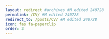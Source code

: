 ```yaml
---
layout: redirect #archives #M edited 240728
permalink: /CV/ #M edited 240728
redirect_to: /posts/CV/ #M edited 240728
icon: fas fa-paperclip
order: 3
---
```


<!--
<iframe src="https://drive.google.com/file/d/1z6oSZy1UmCWYm-R0B7Cm7u_DWJdqnFTz/preview" width="800" height="1000" allow="autoplay"></iframe>
<iframe src="https://drive.google.com/file/d/1D3cUQulw7VK-iFFrtCQomm96P4mf9SR1/preview" width="800" height="1000" allow="autoplay"></iframe>
<iframe src="https://drive.google.com/file/d/1z21XBAk47rmNiR6sJ35aQoWyn2reeO_h/preview" width="800" height="1000" allow="autoplay"></iframe>

![Jiyoon_Jeong-CV_1](https://drive.google.com/uc?id=1z6oSZy1UmCWYm-R0B7Cm7u_DWJdqnFTz)
![Jiyoon_Jeong-CV_2](https://drive.google.com/uc?id=1D3cUQulw7VK-iFFrtCQomm96P4mf9SR1)
![Jiyoon_Jeong-CV_3](https://drive.google.com/uc?id=1z21XBAk47rmNiR6sJ35aQoWyn2reeO_h)

<img src="https://drive.google.com/uc?id=1z6oSZy1UmCWYm-R0B7Cm7u_DWJdqnFTz" />
-->

<!-- Google Drive image share link (original)
https://drive.google.com/file/d/1z6oSZy1UmCWYm-R0B7Cm7u_DWJdqnFTz/view?usp=sharing
https://drive.google.com/file/d/1D3cUQulw7VK-iFFrtCQomm96P4mf9SR1/view?usp=sharing
https://drive.google.com/file/d/1z21XBAk47rmNiR6sJ35aQoWyn2reeO_h/view?usp=sharing
-->

<!-- M added 240726 - to embed pdf, but didn't work
<object data="../assets/pdf/Jiyoon_Jeong-CV_updated240719.pdf" width="1000" height="1000" type='application/pdf'/></object>
-->